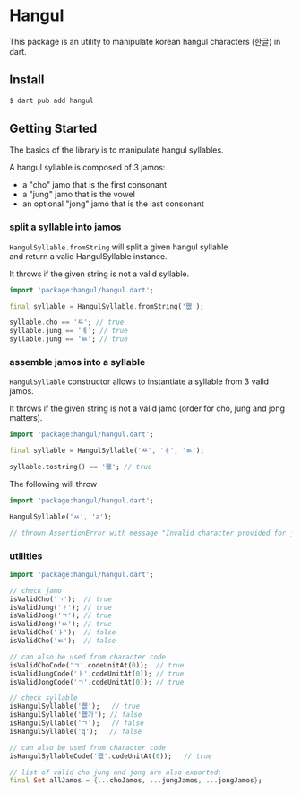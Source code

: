 # Hangul

This package is an utility to manipulate korean hangul characters (한글) in dart.

## Install

```sh
$ dart pub add hangul
```

## Getting Started

The basics of the library is to manipulate hangul syllables.

A hangul syllable is composed of 3 jamos:

- a "cho" jamo that is the first consonant
- a "jung" jamo that is the vowel
- an optional "jong" jamo that is the last consonant

### split a syllable into jamos

`HangulSyllable.fromString` will split a given hangul syllable\
and return a valid HangulSyllable instance.

It throws if the given string is not a valid syllable.

```dart
import 'package:hangul/hangul.dart';

final syllable = HangulSyllable.fromString('쪲');

syllable.cho == 'ㅉ'; // true
syllable.jung == 'ㅖ'; // true
syllable.jung == 'ㅄ'; // true
```

### assemble jamos into a syllable


`HangulSyllable` constructor allows to instantiate a syllable from 3 valid jamos.

It throws if the given string is not a valid jamo (order for cho, jung and jong matters).

```dart
import 'package:hangul/hangul.dart';

final syllable = HangulSyllable('ㅉ', 'ㅖ', 'ㅄ');

syllable.tostring() == '쪲'; // true
```

The following will throw

```dart
import 'package:hangul/hangul.dart';

HangulSyllable('ㅆ', 'a');

// thrown AssertionError with message "Invalid character provided for jung."
```


### utilities

```dart
import 'package:hangul/hangul.dart';

// check jamo
isValidCho('ㄱ');  // true
isValidJung('ㅏ'); // true
isValidJong('ㄱ'); // true
isValidJong('ㅄ'); // true
isValidCho('ㅏ');  // false
isValidCho('ㅄ');  // false

// can also be used from character code
isValidChoCode('ㄱ'.codeUnitAt(0));  // true
isValidJungCode('ㅏ'.codeUnitAt(0)); // true
isValidJongCode('ㄱ'.codeUnitAt(0)); // true

// check syllable
isHangulSyllable('쪲');   // true
isHangulSyllable('쪲가'); // false
isHangulSyllable('ㄱ');   // false
isHangulSyllable('q');   // false

// can also be used from character code
isHangulSyllableCode('쪲'.codeUnitAt(0));   // true

// list of valid cho jung and jong are also exported:
final Set allJamos = {...choJamos, ...jungJamos, ...jongJamos};
```
